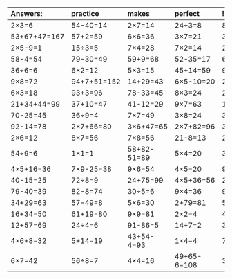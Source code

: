 | Answers: | practice | makes | perfect | ! |
| :--- | :--- | :--- | :--- | :--- |
| 2×3=6 | 54-40=14 | 2×7=14 | 24÷3=8 | 8+72=80 | 
| 53+67+47=167 | 57+2=59 | 6×6=36 | 3×7=21 | 3×2-5=1 | 
| 2×5-9=1 | 15÷3=5 | 7×4=28 | 7×2=14 | 20+91+59=170 | 
| 58-4=54 | 79-30=49 | 59+9=68 | 52-35=17 | 6×9-37=17 | 
| 36÷6=6 | 6×2=12 | 5×3=15 | 45+14=59 | 9×2=18 | 
| 9×8=72 | 94+7+51=152 | 14+29=43 | 6×5-10=20 | 2×1=2 | 
| 6×3=18 | 93+3=96 | 78-33=45 | 8×3=24 | 2×4=8 | 
| 21+34+44=99 | 37+10=47 | 41-12=29 | 9×7=63 | 12÷4=3 | 
| 70-25=45 | 36÷9=4 | 7×7=49 | 3×8=24 | 37+17-50=4 | 
| 92-14=78 | 2×7+66=80 | 3×6+47=65 | 2×7+82=96 | 3×3=9 | 
| 2×6=12 | 8×7=56 | 7×8=56 | 21-8=13 | 2×9=18 | 
| 54÷9=6 | 1×1=1 | 58+82-51=89 | 5×4=20 | 30÷6=5 | 
| 4×5+16=36 | 7×9-25=38 | 9×6=54 | 4×5=20 | 98-51=47 | 
| 40-15=25 | 72÷8=9 | 24+75=99 | 4×5+36=56 | 2×2-1=3 | 
| 79-40=39 | 82-8=74 | 30÷5=6 | 9×4=36 | 9×3=27 | 
| 34+29=63 | 57-49=8 | 5×6=30 | 2+79=81 | 57+48+30=135 | 
| 16+34=50 | 61+19=80 | 9×9=81 | 2×2=4 | 4×8=32 | 
| 12+57=69 | 24÷4=6 | 91-86=5 | 14÷7=2 | 30-15=15 | 
| 4×6+8=32 | 5+14=19 | 43+54-4=93 | 1×4=4 | 74-49=25 | 
| 6×7=42 | 56÷8=7 | 4×4=16 | 49+65-6=108 | 31+37=68 | 
